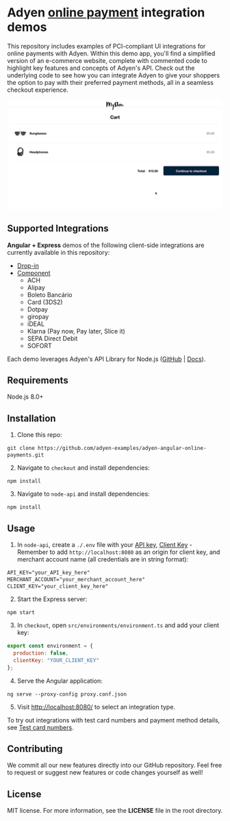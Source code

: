 # Adyen [online payment](https://docs.adyen.com/checkout) integration demos

This repository includes examples of PCI-compliant UI integrations for online payments with Adyen. Within this demo app, you'll find a simplified version of an e-commerce website, complete with commented code to highlight key features and concepts of Adyen's API. Check out the underlying code to see how you can integrate Adyen to give your shoppers the option to pay with their preferred payment methods, all in a seamless checkout experience.

![Card checkout demo](checkout/src/assets/images/cardcheckout.gif)

## Supported Integrations

**Angular + Express** demos of the following client-side integrations are currently available in this repository:

- [Drop-in](https://docs.adyen.com/checkout/drop-in-web)
- [Component](https://docs.adyen.com/checkout/components-web)
  - ACH
  - Alipay
  - Boleto Bancário
  - Card (3DS2)
  - Dotpay
  - giropay
  - iDEAL
  - Klarna (Pay now, Pay later, Slice it)
  - SEPA Direct Debit
  - SOFORT

Each demo leverages Adyen's API Library for Node.js ([GitHub](https://github.com/Adyen/adyen-node-api-library) | [Docs](https://docs.adyen.com/development-resources/libraries#javascript)).

## Requirements

Node.js 8.0+

## Installation

1. Clone this repo:

```
git clone https://github.com/adyen-examples/adyen-angular-online-payments.git
```

2. Navigate to `checkout` and install dependencies:

```
npm install
```

3. Navigate to `node-api` and install dependencies:

```
npm install
```

## Usage

1. In `node-api`, create a `./.env` file with your [API key](https://docs.adyen.com/user-management/how-to-get-the-api-key), [Client Key](https://docs.adyen.com/user-management/client-side-authentication) - Remember to add `http://localhost:8080` as an origin for client key, and merchant account name (all credentials are in string format):

```
API_KEY="your_API_key_here"
MERCHANT_ACCOUNT="your_merchant_account_here"
CLIENT_KEY="your_client_key_here"
```

2. Start the Express server:

```
npm start
```

3. In `checkout`, open `src/environments/environment.ts` and add your client key:

```js
export const environment = {
  production: false,
  clientKey: "YOUR_CLIENT_KEY"
};
```

4. Serve the Angular application:

```
ng serve --proxy-config proxy.conf.json
```

5. Visit [http://localhost:8080/](http://localhost:8080/) to select an integration type.

To try out integrations with test card numbers and payment method details, see [Test card numbers](https://docs.adyen.com/development-resources/test-cards/test-card-numbers).

## Contributing

We commit all our new features directly into our GitHub repository. Feel free to request or suggest new features or code changes yourself as well!

## License

MIT license. For more information, see the **LICENSE** file in the root directory.